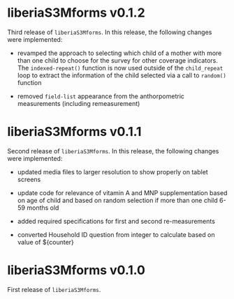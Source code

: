 # liberiaS3Mforms v0.1.2

Third release of `liberiaS3Mforms`. In this release, the following changes were implemented:

* revamped the approach to selecting which child of a mother with more than one child to choose for the survey for other coverage indicators. The `indexed-repeat()` function is now used outside of the `child_repeat` loop to extract the information of the child selected via a call to `random()` function

* removed `field-list` appearance from the anthorpometric measurements (including remeasurement)

# liberiaS3Mforms v0.1.1

Second release of `liberiaS3Mforms`. In this release, the following changes were implemented:

* updated media files to larger resolution to show properly on tablet screens

* update code for relevance of vitamin A and MNP supplementation based on age of child and based on random selection if more than one child 6-59 months old

* added required specifications for first and second re-measurements

* converted Household ID question from integer to calculate based on value of ${counter}


# liberiaS3Mforms v0.1.0

First release of `liberiaS3Mforms`.